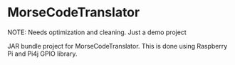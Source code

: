 # MorseCodeTranslator

NOTE: Needs optimization and cleaning. Just a demo project

JAR bundle project for MorseCodeTranslator. This is done using Raspberry Pi and Pi4j GPIO library.

